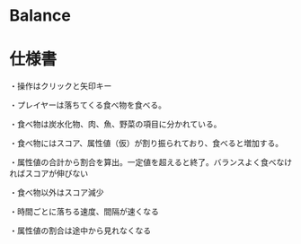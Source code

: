 # Balance

# 仕様書
・操作はクリックと矢印キー

・プレイヤーは落ちてくる食べ物を食べる。

・食べ物は炭水化物、肉、魚、野菜の項目に分かれている。

・食べ物にはスコア、属性値（仮）が割り振られており、食べると増加する。

・属性値の合計から割合を算出。一定値を超えると終了。バランスよく食べなければスコアが伸びない

・食べ物以外はスコア減少

・時間ごとに落ちる速度、間隔が速くなる

・属性値の割合は途中から見れなくなる

